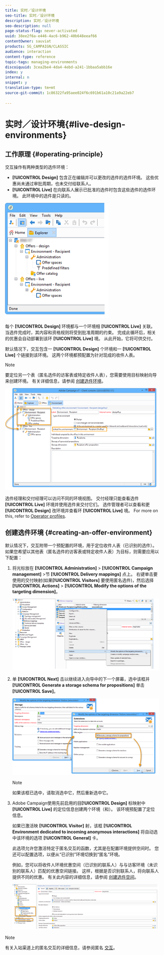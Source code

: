 ```yaml
---
title: 实时／设计环境
seo-title: 实时／设计环境
description: 实时／设计环境
seo-description: null
page-status-flag: never-activated
uuid: 38ee2f6a-e446-4ac6-b962-40b648eeaf66
contentOwner: sauviat
products: SG_CAMPAIGN/CLASSIC
audience: interaction
content-type: reference
topic-tags: managing-environments
discoiquuid: 3cea2be4-4da4-4ebd-a241-1bbaa5abb16e
index: y
internal: n
snippet: y
translation-type: tm+mt
source-git-commit: 1c86322fa95aee024f6c691b61a10c21a9a22eb7

---
```



# 实时／设计环境{#live-design-environments}

## 工作原理 {#operating-principle}

交互操作有两种类型的选件环境：

* **[!UICONTROL Design]** 包含正在编辑并可以更改的选件的选件环境。 这些优惠尚未通过审批周期，也未交付给联系人。
* **[!UICONTROL Live]** 在向联系人展示已批准的选件时包含这些选件的选件环境。 此环境中的选件是只读的。

![](assets/offer_environments_overview_001.png)

每个 **[!UICONTROL Design]** 环境都与一个环境相 **[!UICONTROL Live]** 关联。 当选件完成时，其内容和资格规则将受到批准周期的约束。 完成此循环后，相关的优惠会自动部署到该环 **[!UICONTROL Live]** 境。 从此开始，它将可供交付。

默认情况下，交互包含一 **[!UICONTROL Design]** 个环境和一 **[!UICONTROL Live]** 个链接到该环境。 这两个环境都预配置为针对现成的收件人表。

>[!NOTE]
>
>要定位另一个表（匿名选件的访客表或特定收件人表），您需要使用目标映射向导来创建环境。 有关详细信息，请参阅 [创建选件环境](#creating-an-offer-environment)。

![](assets/offer_environments_overview_002.png)

选件经理和交付经理可以访问不同的环境视图。 交付经理只能查看选件 **[!UICONTROL Live]** 环境并使用选件来交付它们。 选件管理者可以查看和更 **[!UICONTROL Design]** 改环境并查看环 **[!UICONTROL Live]** 境。 For more on this, refer to [Operator profiles](../../interaction/using/operator-profiles.md).

## 创建选件环境 {#creating-an-offer-environment}

默认情况下，交互附带一个预配置的环境，用于定位收件人表（已识别的选件）。 如果您希望以其他表（匿名选件的访客表或特定收件人表）为目标，则需要应用以下配置：

1. 将光标放在 **[!UICONTROL Administration]** > **[!UICONTROL Campaign management]** >节 **[!UICONTROL Delivery mappings]** 点上。 右键单击要使用的交付映射(如果&#x200B;**[!UICONTROL Visitors]** 要使用匿名选件)，然后选择 **[!UICONTROL Actions]** > **[!UICONTROL Modify the options of the targeting dimension]**。

   ![](assets/offer_env_anonymous_001.png)

1. 单 **[!UICONTROL Next]** 击以继续进入向导中的下一个屏幕，选中该框并 **[!UICONTROL Generate a storage schema for propositions]** 单击 **[!UICONTROL Save]**。

   ![](assets/offer_env_anonymous_002.png)

   >[!NOTE]
   >
   >如果该框已选中，请取消选中它，然后重新选中它。

1. Adobe Campaign使用先前启用的目&#x200B;**[!UICONTROL Design]** 标映射中 **[!UICONTROL Live]** 的定位信息创建两个环境（和）。 该环境预配置了定位信息。

   如果已激活映 **[!UICONTROL Visitor]** 射，该框 **[!UICONTROL Environment dedicated to incoming anonymous interactions]** 将自动选中该环境的选项 **[!UICONTROL General]** 卡。

   此选项允许您激活特定于匿名交互的函数，尤其是在配置环境提供空间时。 您还可以配置选项，以便从“已识别”环境切换到“匿名”环境。

   例如，您可以将收件人环境优惠空间（已识别的联系人）与与访客环境（未识别的联系人）匹配的优惠空间链接。 这样，根据是否识别联系人，将向联系人提供不同的优惠。 有关此内容的详细信息，请参阅 [创建选件空间](../../interaction/using/creating-offer-spaces.md)。

   ![](assets/offer_env_anonymous_003.png)

>[!NOTE]
>
>有关入站渠道上的匿名交互的详细信息，请参阅匿名 [交互](../../interaction/using/anonymous-interactions.md)。

